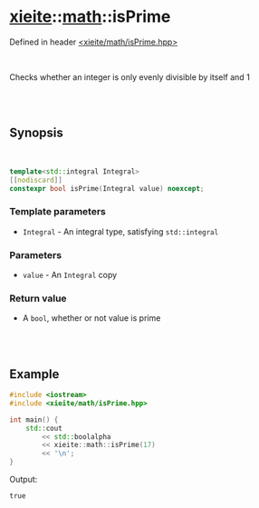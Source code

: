 # [xieite](../../README.md)::[math](../math.md)::isPrime
Defined in header [<xieite/math/isPrime.hpp>](../../include/xieite/math/isPrime.hpp)

<br/>

Checks whether an integer is only evenly divisible by itself and 1

<br/><br/>

## Synopsis

<br/>

```cpp
template<std::integral Integral>
[[nodiscard]]
constexpr bool isPrime(Integral value) noexcept;
```
### Template parameters
- `Integral` - An integral type, satisfying `std::integral`
### Parameters
- `value` - An `Integral` copy
### Return value
- A `bool`, whether or not value is prime

<br/><br/>

## Example
```cpp
#include <iostream>
#include <xieite/math/isPrime.hpp>

int main() {
	std::cout
		<< std::boolalpha
		<< xieite::math::isPrime(17)
		<< '\n';
}
```
Output:
```
true
```
